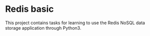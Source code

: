 # Redis basic
This project contains tasks for learning to use the Redis NoSQL data storage application through Python3.